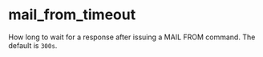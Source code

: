 # mail_from_timeout
How long to wait for a response after issuing a MAIL FROM command. The default is `300s`.


